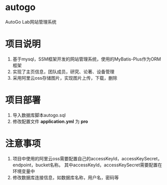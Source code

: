 # autogo
AutoGo Lab网站管理系统

# 项目说明
1. 基于mysql，SSM框架开发的网站管理系统，使用的MyBatis-Plus作为ORM框架
2. 实现了主页信息，团队成员，研究、论著、设备管理
3. 采用阿里云oss存储图片，实现图片上传，下载，删除

# 项目部署
1. 导入数据库脚本autogo.sql
2. 修改配置文件 **application.yml** 为 **pro**

# 注意事项
1. 项目中使用的阿里云oss需要配置自己的accessKeyId，accessKeySecret，endpoint，bucket名称。
其中accessKeyId，accessKeySecret需要配置在环境变量中
2. 修改数据库连接信息，如数据库名称，用户名，密码等